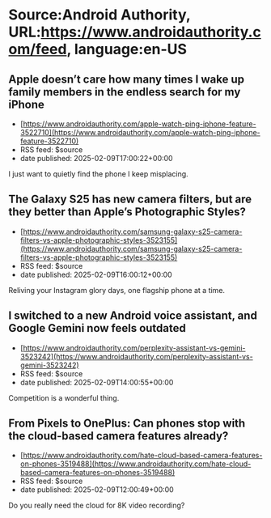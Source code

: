 # Source:Android Authority, URL:https://www.androidauthority.com/feed, language:en-US

## Apple doesn’t care how many times I wake up family members in the endless search for my iPhone
 - [https://www.androidauthority.com/apple-watch-ping-iphone-feature-3522710](https://www.androidauthority.com/apple-watch-ping-iphone-feature-3522710)
 - RSS feed: $source
 - date published: 2025-02-09T17:00:22+00:00

I just want to quietly find the phone I keep misplacing.

## The Galaxy S25 has new camera filters, but are they better than Apple’s Photographic Styles?
 - [https://www.androidauthority.com/samsung-galaxy-s25-camera-filters-vs-apple-photographic-styles-3523155](https://www.androidauthority.com/samsung-galaxy-s25-camera-filters-vs-apple-photographic-styles-3523155)
 - RSS feed: $source
 - date published: 2025-02-09T16:00:12+00:00

Reliving your Instagram glory days, one flagship phone at a time.

## I switched to a new Android voice assistant, and Google Gemini now feels outdated
 - [https://www.androidauthority.com/perplexity-assistant-vs-gemini-3523242](https://www.androidauthority.com/perplexity-assistant-vs-gemini-3523242)
 - RSS feed: $source
 - date published: 2025-02-09T14:00:55+00:00

Competition is a wonderful thing.

## From Pixels to OnePlus: Can phones stop with the cloud-based camera features already?
 - [https://www.androidauthority.com/hate-cloud-based-camera-features-on-phones-3519488](https://www.androidauthority.com/hate-cloud-based-camera-features-on-phones-3519488)
 - RSS feed: $source
 - date published: 2025-02-09T12:00:49+00:00

Do you really need the cloud for 8K video recording?

